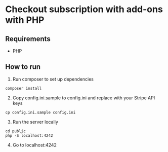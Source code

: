 # Checkout subscription with add-ons with PHP 

## Requirements
* PHP 

## How to run

1. Run composer to set up dependencies

```
composer install
```

2. Copy config.ini.sample to config.ini and replace with your Stripe API keys 

```
cp config.ini.sample config.ini
```

3. Run the server locally

```
cd public
php -S localhost:4242
```

4. Go to localhost:4242
